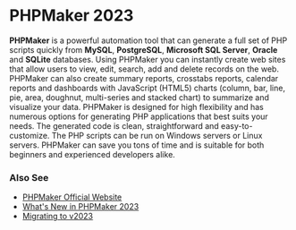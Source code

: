 # PHPMaker 2023

**PHPMaker** is a powerful automation tool that can generate a full set of PHP scripts quickly from **MySQL**, **PostgreSQL**, **Microsoft SQL Server**, **Oracle** and **SQLite** databases. Using PHPMaker you can instantly create web sites that allow users to view, edit, search, add and delete records on the web. PHPMaker can also create summary reports, crosstabs reports, calendar reports and dashboards with JavaScript (HTML5) charts (column, bar, line, pie, area, doughnut, multi-series and stacked chart) to summarize and visualize your data. PHPMaker is designed for high flexibility and has numerous options for generating PHP applications that best suits your needs. The generated code is clean, straightforward and easy-to-customize. The PHP scripts can be run on Windows servers or Linux servers. PHPMaker can save you tons of time and is suitable for both beginners and experienced developers alike.

### Also See
- [PHPMaker Official Website](https://phpmaker.dev)
- [What's New in PHPMaker 2023](https://phpmaker.dev/docs/#/phpmaker2023.html)
- [Migrating to v2023](https://phpmaker.dev/docs/#/migrate2023.html)

